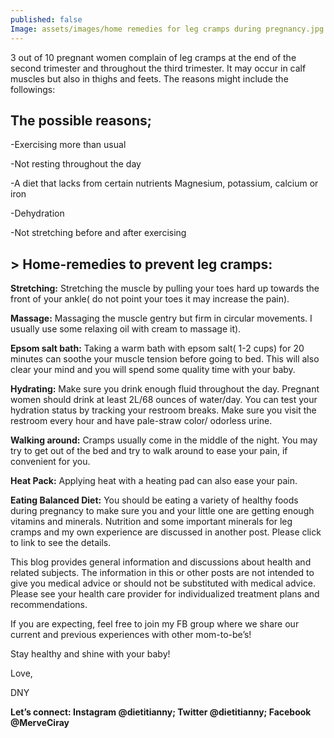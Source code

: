 ```yaml
---
published: false
Image: assets/images/home remedies for leg cramps during pregnancy.jpg
---
```


3 out of 10 pregnant women complain of leg cramps at the end of the second trimester and throughout the third trimester. It may occur in calf muscles but also in thighs and feets. The reasons might include the followings:

## The possible reasons;

-Exercising more than usual

-Not resting throughout the day

-A diet that lacks from certain nutrients Magnesium, potassium, calcium or iron 

-Dehydration

-Not stretching before and after exercising

## > Home-remedies to prevent leg cramps:

**Stretching:** Stretching the muscle by pulling your toes hard up towards the front of your ankle( do not point your toes it may increase the pain).

**Massage:** Massaging the muscle gentry but firm in circular movements. I usually use some relaxing oil with cream to massage it).

**Epsom salt bath:** Taking a warm bath with epsom salt( 1-2 cups) for 20 minutes can soothe your muscle tension before going to bed. This will also clear your mind and you will spend some quality time with your baby.

**Hydrating:** Make sure you drink enough fluid throughout the day. Pregnant women should drink at least 2L/68 ounces of water/day. You can test your hydration status by tracking your restroom breaks. Make sure you visit the restroom every hour and have pale-straw color/ odorless urine.

**Walking around:** Cramps usually come in the middle of the night. You may try to get out of the bed and try to walk around to ease your pain, if convenient for you.

**Heat Pack:** Applying heat with a heating pad can also ease your pain.

**Eating Balanced Diet:** You should be eating a variety of healthy foods during pregnancy to make sure you and your little one are getting enough vitamins and minerals. Nutrition and some important minerals for leg cramps and my own experience are discussed in another post. Please click to link to see the details.

This blog provides general information and discussions about health and related subjects. The information in this or other posts are not intended to give you medical advice or should not be substituted with medical advice. Please see your health care provider for individualized treatment plans and recommendations.

If you are expecting, feel free to join my FB group where we share our current and previous experiences with other mom-to-be’s! 

Stay healthy and shine with your baby!

Love,

DNY

**Let’s connect: Instagram @dietitianny; Twitter @dietitianny; Facebook @MerveCiray**



